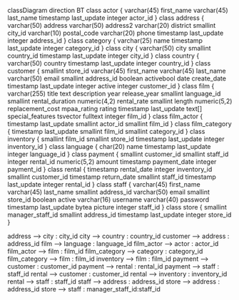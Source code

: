 classDiagram
direction BT
class actor {
   varchar(45) first_name
   varchar(45) last_name
   timestamp last_update
   integer actor_id
}
class address {
   varchar(50) address
   varchar(50) address2
   varchar(20) district
   smallint city_id
   varchar(10) postal_code
   varchar(20) phone
   timestamp last_update
   integer address_id
}
class category {
   varchar(25) name
   timestamp last_update
   integer category_id
}
class city {
   varchar(50) city
   smallint country_id
   timestamp last_update
   integer city_id
}
class country {
   varchar(50) country
   timestamp last_update
   integer country_id
}
class customer {
   smallint store_id
   varchar(45) first_name
   varchar(45) last_name
   varchar(50) email
   smallint address_id
   boolean activebool
   date create_date
   timestamp last_update
   integer active
   integer customer_id
}
class film {
   varchar(255) title
   text description
   year release_year
   smallint language_id
   smallint rental_duration
   numeric(4,2) rental_rate
   smallint length
   numeric(5,2) replacement_cost
   mpaa_rating rating
   timestamp last_update
   text[] special_features
   tsvector fulltext
   integer film_id
}
class film_actor {
   timestamp last_update
   smallint actor_id
   smallint film_id
}
class film_category {
   timestamp last_update
   smallint film_id
   smallint category_id
}
class inventory {
   smallint film_id
   smallint store_id
   timestamp last_update
   integer inventory_id
}
class language {
   char(20) name
   timestamp last_update
   integer language_id
}
class payment {
   smallint customer_id
   smallint staff_id
   integer rental_id
   numeric(5,2) amount
   timestamp payment_date
   integer payment_id
}
class rental {
   timestamp rental_date
   integer inventory_id
   smallint customer_id
   timestamp return_date
   smallint staff_id
   timestamp last_update
   integer rental_id
}
class staff {
   varchar(45) first_name
   varchar(45) last_name
   smallint address_id
   varchar(50) email
   smallint store_id
   boolean active
   varchar(16) username
   varchar(40) password
   timestamp last_update
   bytea picture
   integer staff_id
}
class store {
   smallint manager_staff_id
   smallint address_id
   timestamp last_update
   integer store_id
}

address  -->  city : city_id
city  -->  country : country_id
customer  -->  address : address_id
film  -->  language : language_id
film_actor  -->  actor : actor_id
film_actor  -->  film : film_id
film_category  -->  category : category_id
film_category  -->  film : film_id
inventory  -->  film : film_id
payment  -->  customer : customer_id
payment  -->  rental : rental_id
payment  -->  staff : staff_id
rental  -->  customer : customer_id
rental  -->  inventory : inventory_id
rental  -->  staff : staff_id
staff  -->  address : address_id
store  -->  address : address_id
store  -->  staff : manager_staff_id:staff_id
